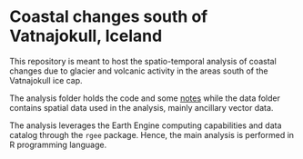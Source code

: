 Coastal changes south of Vatnajokull, Iceland
================

This repository is meant to host the spatio-temporal analysis of coastal
changes due to glacier and volcanic activity in the areas south of the
Vatnajokull ice cap. 

The analysis folder holds the code and some [notes](analysis/Notes.md) while the data
folder contains spatial data used in the analysis, mainly ancillary
vector data. 

The analysis leverages the Earth Engine computing
capabilities and data catalog through the `rgee` package. Hence, the
main analysis is performed in R programming language.
